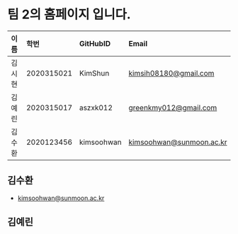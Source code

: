 # 팀 2의 홈페이지 입니다.

| 이름 | 학번 | GitHubID | Email |
|:----|:----|:----|:----|
| 김시현 | 2020315021 | KimShun | kimsih08180@gmail.com |
| 김예린 | 2020315017 | aszxk012 | greenkmy012@gmail.com |
| 김수환| 2020123456 | kimsoohwan | kimsoohwan@sunmoon.ac.kr |

## 김수환
- kimsoohwan@sunmoon.ac.kr

## 김예린